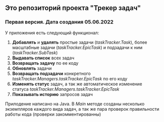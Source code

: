 ## Это репозиторий проекта "Трекер задач"  
### Первая версия. Дата создания 05.06.2022

У приложения есть следующий функционал:

1. **Добавлять** и **удалять** простые задачи (*taskTracker.Task*), более масштабные задачи (*taskTracker.EpicTask*) и подзадачи к ним (*taskTracker.SubTask*)
2. **Выдавать список** всех задач
3. **Возвращать задачу** по ее коду
4. **Обновлять** задачи
5. **Возвращать подзадачи** конкретного *taskTracker.Managers.taskTracker.EpicTask* по его коду
6. **Изменять статус** задач, а так же автоматическое изменение статуса *taskTracker.Managers.taskTracker.EpicTask*
7. **Показывать историю** запросов задач

Прилодение написано на Java.
В *Main* методе созданы несколько экземпляров каждого вида задач, а так же пара проверок правильности работы кода (проверки закомментированны)

